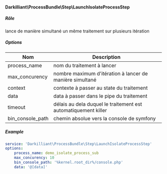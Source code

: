 #### Darkilliant\ProcessBundle\Step\LaunchIsolateProcessStep

##### Rôle 

lance de manière simultané un même traitement sur plusieurs itération

##### Options

| Nom              | Description                                                             |
|------------------|-------------------------------------------------------------------------|
| process_name     | nom du traitement à lancer                                              |
| max_concurency   | nombre maximum d'itération à lancer de manière simultané                |
| context          | contexte à passer au state du traitement                                |
| data             | data à passer dans le pipe du traitement                                |
| timeout          | délais au dela duquel le traitement est automatiquement killer          |
| bin_console_path | chemin absolue vers la console de symfony                               |

##### Example

```yaml
service: 'Darkilliant\ProcessBundle\Step\LaunchIsolateProcessStep'
options:
    process_name: demo_isolate_process_sub
    max_concurency: 10
    bin_console_path: '%kernel.root_dir%/console.php'
    data: '@[data]'
```